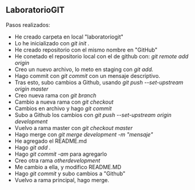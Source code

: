 ## LaboratorioGIT

Pasos realizados:
- He creado carpeta en local "laboratoriogit"
- Lo he inicializado con _git init ._
- He creado repositorio con el mismo nombre en "GitHub"
- He conetado el repositorio local con el de github con: _git remote add origin_
- Creo un nuevo archivo, lo meto en staging con _git add._
- Hago commit con _git commit_ con un mensaje descriptivo.
- Tras esto, subo cambios a Github, usando _git push --set-upstream origin master_
- Creo nueva rama con _git branch_
- Cambio a nueva rama con _git checkout_
- Cambios en archivo y hago _git commit_
- Subo a Github los cambios con _git push --set-upstream origin development_
- Vuelvo a rama master con _git checkout master_
- Hago merge con _git merge development -m "mensaje"_
- He agregado el README.md
- Hago _git add ._
- Hago _git commit -am_ para agregarlo
- Creo otra rama _otherdevelopment_
- Me cambio a ella, y modifico README.MD
- Hago _git commit_ y subo cambios a "Github"
- Vuelvo a rama principal, hago merge.



